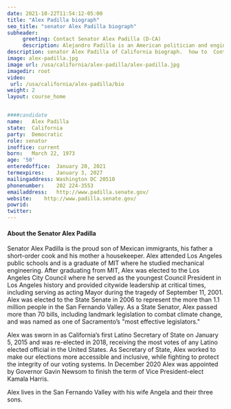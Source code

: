 ```yaml
---
date: 2021-10-22T11:54:12-05:00
title: "Alex Padilla biograph"
seo_title: "senator Alex Padilla biograph"
subheader:
     greeting: Contact Senator Alex Padilla (D-CA)
     description: Alejandro Padilla is an American politician and engineer serving as the junior United States senator from California since 2021. A member of the Democratic Party, Padilla served as the 32nd secretary of state of California from 2015 to 2021.
description: senator Alex Padilla of California biograph.  how to  Contact Senator Alex Padilla includes email address, phone number, and mailing address.
image: alex-padilla.jpg
image url: /usa/california/alex-padilla/alex-padilla.jpg
imagedir: root
video: 
 url: /usa/california/alex-padilla/bio
weight: 2
layout: course_home


####candidate
name:	Alex Padilla
state:	California
party:	Democratic
role: senator
inoffice: current
born:	March 22, 1973
age: '50'
enteredoffice:	January 20, 2021
termexpires:	January 3, 2027 
mailingaddress: Washington DC 20510
phonenumber:	202 224-3553
emailaddress:	http://www.padilla.senate.gov/
website:	http://www.padilla.senate.gov/
powrid:
twitter: 
---
```


#### About the Senator Alex Padilla

Senator Alex Padilla is the proud son of Mexican immigrants, his father a short-order cook and his mother a housekeeper. Alex attended Los Angeles public schools and is a graduate of MIT where he studied mechanical engineering. After graduating from MIT, Alex was elected to the Los Angeles City Council where he served as the youngest Council President in Los Angeles history and provided citywide leadership at critical times, including serving as acting Mayor during the tragedy of September 11, 2001. Alex was elected to the State Senate in 2006 to represent the more than 1.1 million people in the San Fernando Valley. As a State Senator, Alex passed more than 70 bills, including landmark legislation to combat climate change, and was named as one of Sacramento’s "most effective legislators."

Alex was sworn in as California’s first Latino Secretary of State on January 5, 2015 and was re-elected in 2018, receiving the most votes of any Latino elected official in the United States. As Secretary of State, Alex worked to make our elections more accessible and inclusive, while fighting to protect the integrity of our voting systems. In December 2020 Alex was appointed by Governor Gavin Newsom to finish the term of Vice President-elect Kamala Harris.

Alex lives in the San Fernando Valley with his wife Angela and their three sons.